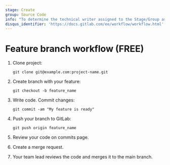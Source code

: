 ```yaml
---
stage: Create
group: Source Code
info: "To determine the technical writer assigned to the Stage/Group associated with this page, see https://about.gitlab.com/handbook/product/ux/technical-writing/#assignments"
disqus_identifier: 'https://docs.gitlab.com/ee/workflow/workflow.html'
---
```


# Feature branch workflow **(FREE)**

1. Clone project:

   ```shell
   git clone git@example.com:project-name.git
   ```

1. Create branch with your feature:

   ```shell
   git checkout -b feature_name
   ```

1. Write code. Commit changes:

   ```shell
   git commit -am "My feature is ready"
   ```

1. Push your branch to GitLab:

   ```shell
   git push origin feature_name
   ```

1. Review your code on commits page.

1. Create a merge request.

1. Your team lead reviews the code and merges it to the main branch.
